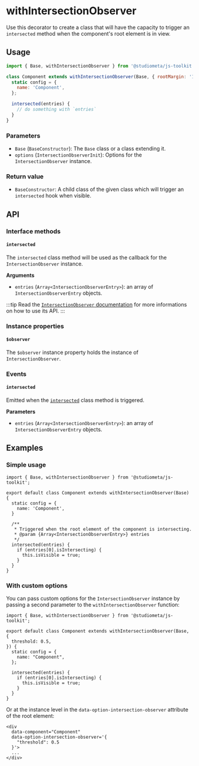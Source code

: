 # withIntersectionObserver

Use this decorator to create a class that will have the capacity to trigger an `intersected` method when the component's root element is in view.

## Usage

```js {1,3,8-10}
import { Base, withIntersectionObserver } from '@studiometa/js-toolkit';

class Component extends withIntersectionObserver(Base, { rootMargin: '100%' }) {
  static config = {
    name: 'Component',
  };

  intersected(entries) {
    // do something with `entries`
  }
}
```

### Parameters

- `Base` (`BaseConstructor`): The `Base` class or a class extending it.
- `options` (`IntersectionObserverInit`): Options for the `IntersectionObserver` instance.

### Return value

- `BaseConstructor`: A child class of the given class which will trigger an `intersected` hook when visible.

## API

### Interface methods

#### `intersected`

The `intersected` class method will be used as the callback for the `IntersectionObserver` instance.

**Arguments**

- `entries` (`Array<IntersectionObserverEntry>`): an array of `IntersectionObserverEntry` objects.

:::tip
Read the [`IntersectionObserver` documentation](https://developer.mozilla.org/en-US/docs/Web/API/IntersectionObserver) for more informations on how to use its&nbsp;API.
:::

### Instance properties

#### `$observer`

The `$observer` instance property holds the instance of `IntersectionObserver`.

### Events

#### `intersected`

Emitted when the [`intersected`](#intersected) class method is triggered.

**Parameters**

- `entries` (`Array<IntersectionObserverEntry>`): an array of `IntersectionObserverEntry` objects.

## Examples

### Simple usage

```js{1,3,8-16}
import { Base, withIntersectionObserver } from '@studiometa/js-toolkit';

export default class Component extends withIntersectionObserver(Base) {
  static config = {
    name: 'Component',
  }

  /**
   * Triggered when the root element of the component is intersecting.
   * @param {Array<IntersectionObserverEntry>} entries
   */
  intersected(entries) {
    if (entries[0].isIntersecting) {
      this.isVisible = true;
    }
  }
}
```

### With custom options

You can pass custom options for the `IntersectionObserver` instance by passing a second parameter to the `withIntersectionObserver` function:

```js{3-5}
import { Base, withIntersectionObserver } from '@studiometa/js-toolkit';

export default class Component extends withIntersectionObserver(Base, {
  threshold: 0.5,
}) {
  static config = {
    name: "Component",
  };

  intersected(entries) {
    if (entries[0].isIntersecting) {
      this.isVisible = true;
    }
  }
}
```

Or at the instance level in the `data-option-intersection-observer` attribute of the root element:

```html{3-5}
<div
  data-component="Component"
  data-option-intersection-observer='{
    "threshold": 0.5
  }'>
  ...
</div>
```
